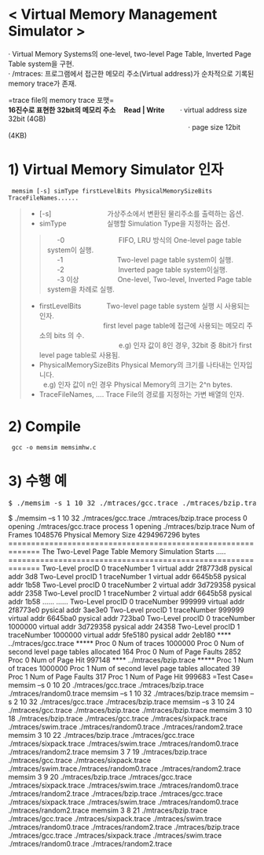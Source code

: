 < Virtual Memory Management Simulator >  
========================================
· Virtual Memory Systems의 one-level, two-level Page Table, Inverted Page Table system을 구현.   
· /mtraces: 프로그램에서 접근한 메모리 주소(Virtual address)가 순차적으로 기록된 memory trace가 존재.    

=trace file의 memory trace 포맷=    
**16진수로 표현한 32bit의 메모리 주소&nbsp;&nbsp;&nbsp;&nbsp;&nbsp;Read | Write**&nbsp;&nbsp;&nbsp;&nbsp;&nbsp;&nbsp;&nbsp;&nbsp;· virtual address size 32bit (4GB)   
&nbsp;&nbsp;&nbsp;&nbsp;&nbsp;&nbsp;&nbsp;&nbsp;&nbsp;&nbsp;&nbsp;&nbsp;&nbsp;&nbsp;&nbsp;&nbsp;&nbsp;&nbsp;&nbsp;&nbsp;&nbsp;&nbsp;&nbsp;&nbsp;&nbsp;&nbsp;&nbsp;&nbsp;&nbsp;&nbsp;&nbsp;&nbsp;&nbsp;&nbsp;&nbsp;&nbsp;&nbsp;&nbsp;&nbsp;&nbsp;&nbsp;&nbsp;&nbsp;&nbsp;&nbsp;&nbsp;&nbsp;&nbsp;&nbsp;&nbsp;&nbsp;&nbsp;&nbsp;&nbsp;&nbsp;&nbsp;&nbsp;&nbsp;&nbsp;&nbsp;&nbsp;&nbsp;&nbsp;&nbsp;&nbsp;&nbsp;&nbsp;&nbsp;&nbsp;&nbsp;&nbsp;&nbsp;&nbsp;&nbsp;&nbsp;&nbsp;&nbsp;&nbsp;&nbsp;&nbsp;&nbsp;&nbsp;&nbsp;&nbsp;&nbsp;&nbsp;&nbsp;&nbsp;&nbsp;&nbsp;&nbsp;&nbsp;&nbsp;· page size 12bit (4KB) 

# 1) Virtual Memory Simulator 인자
<pre><code> memsim [-s] simType firstLevelBits PhysicalMemorySizeBits TraceFileNames...... </code></pre>   

> - [-s] &nbsp;&nbsp;&nbsp;&nbsp;&nbsp;&nbsp;&nbsp;&nbsp;&nbsp;&nbsp;&nbsp;&nbsp;&nbsp;&nbsp;&nbsp;&nbsp;&nbsp;&nbsp;&nbsp;&nbsp;&nbsp;&nbsp;&nbsp;&nbsp;&nbsp;&nbsp;&nbsp;&nbsp;가상주소에서 변환된 물리주소를 출력하는 옵션.       
> - simType&nbsp;&nbsp;&nbsp;&nbsp;&nbsp;&nbsp;&nbsp;&nbsp;&nbsp;&nbsp;&nbsp;&nbsp;&nbsp;&nbsp;&nbsp;&nbsp;&nbsp;&nbsp;&nbsp;&nbsp;&nbsp;실행할 Simulation Type을 지정하는 옵션.   
>> &nbsp;&nbsp;&nbsp;&nbsp;&nbsp;-0&nbsp;&nbsp;&nbsp;&nbsp;&nbsp;&nbsp;&nbsp;&nbsp;&nbsp;&nbsp;&nbsp;&nbsp;&nbsp;&nbsp;&nbsp;&nbsp;&nbsp;&nbsp;&nbsp;&nbsp;&nbsp;&nbsp;&nbsp;&nbsp;&nbsp;&nbsp;&nbsp;&nbsp;FIFO, LRU 방식의 One-level page table system이 실행.    
>> &nbsp;&nbsp;&nbsp;&nbsp;&nbsp;-1&nbsp;&nbsp;&nbsp;&nbsp;&nbsp;&nbsp;&nbsp;&nbsp;&nbsp;&nbsp;&nbsp;&nbsp;&nbsp;&nbsp;&nbsp;&nbsp;&nbsp;&nbsp;&nbsp;&nbsp;&nbsp;&nbsp;&nbsp;&nbsp;&nbsp;&nbsp;&nbsp;&nbsp;Two-level page table system이 실행.    
>> &nbsp;&nbsp;&nbsp;&nbsp;&nbsp;-2&nbsp;&nbsp;&nbsp;&nbsp;&nbsp;&nbsp;&nbsp;&nbsp;&nbsp;&nbsp;&nbsp;&nbsp;&nbsp;&nbsp;&nbsp;&nbsp;&nbsp;&nbsp;&nbsp;&nbsp;&nbsp;&nbsp;&nbsp;&nbsp;&nbsp;&nbsp;&nbsp;&nbsp;Inverted page table system이실행.   
>> &nbsp;&nbsp;&nbsp;&nbsp;&nbsp;-3 이상&nbsp;&nbsp;&nbsp;&nbsp;&nbsp;&nbsp;&nbsp;&nbsp;&nbsp;&nbsp;&nbsp;&nbsp;&nbsp;&nbsp;&nbsp;&nbsp;&nbsp;&nbsp;&nbsp;&nbsp;One-level, Two-level, Inverted Page table system을 차례로 실행.   
> - firstLevelBits&nbsp;&nbsp;&nbsp;&nbsp;&nbsp;&nbsp;&nbsp;&nbsp;&nbsp;&nbsp;&nbsp;&nbsp;&nbsp;Two-level page table system 실행 시 사용되는 인자.   
&nbsp;&nbsp;&nbsp;&nbsp;&nbsp;&nbsp;&nbsp;&nbsp;&nbsp;&nbsp;&nbsp;&nbsp;&nbsp;&nbsp;&nbsp;&nbsp;&nbsp;&nbsp;&nbsp;&nbsp;&nbsp;&nbsp;&nbsp;&nbsp;&nbsp;&nbsp;&nbsp;&nbsp;&nbsp;&nbsp;&nbsp;&nbsp;&nbsp;first level page table에 접근에 사용되는 메모리 주소의 bits 의 수.    
&nbsp;&nbsp;&nbsp;&nbsp;&nbsp;&nbsp;&nbsp;&nbsp;&nbsp;&nbsp;&nbsp;&nbsp;&nbsp;&nbsp;&nbsp;&nbsp;&nbsp;&nbsp;&nbsp;&nbsp;&nbsp;&nbsp;&nbsp;&nbsp;&nbsp;&nbsp;&nbsp;&nbsp;&nbsp;&nbsp;&nbsp;&nbsp;&nbsp;&nbsp;&nbsp;&nbsp;&nbsp;&nbsp;&nbsp;&nbsp;&nbsp;e.g) 인자 값이 8인 경우, 32bit 중 8bit가 first level page table로 사용됨.   
> - PhysicalMemorySizeBits Physical Memory의 크기를 나타내는 인자입니다.   
&nbsp;&nbsp;e.g) 인자 값이 n인 경우 Physical Memory의 크기는 2^n bytes.   
> - TraceFileNames, .... Trace File의 경로를 지정하는 가변 배열의 인자.   

# 2) Compile
<pre><code> gcc -o memsim memsimhw.c </code></pre>


# 3) 수행 예
<pre><code></code>$ ./memsim -s 1 10 32 ./mtraces/gcc.trace ./mtraces/bzip.trace </pre>
$ ./memsim –s 1 10 32 ./mtraces/gcc.trace ./mtraces/bzip.trace process 0 
opening ./mtraces/gcc.trace
process 1 opening ./mtraces/bzip.trace
Num of Frames 1048576 Physical Memory Size 4294967296 bytes ============================================================= The Two-Level Page Table Memory Simulation Starts ..... ============================================================= Two-Level procID 0 traceNumber 1 virtual addr 2f8773d8 pysical addr 3d8 
Two-Level procID 1 traceNumber 1 virtual addr 6645b58 pysical addr 1b58 
Two-Level procID 0 traceNumber 2 virtual addr 3d729358 pysical addr 2358 
Two-Level procID 1 traceNumber 2 virtual addr 6645b58 pysical addr 1b58
......
...... Two-Level procID 0 traceNumber 999999 virtual addr 2f8773e0 pysical addr 3ae3e0 
Two-Level procID 1 traceNumber 999999 virtual addr 6645ba0 pysical addr 723ba0 
Two-Level procID 0 traceNumber 1000000 virtual addr 3d729358 pysical addr 24358 
Two-Level procID 1 traceNumber 1000000 virtual addr 5fe5180 pysical addr 2eb180
**** ../mtraces/gcc.trace ***** Proc 0 
Num of traces 1000000
Proc 0 Num of second level page tables allocated 164 Proc 0 
Num of Page Faults 2852
Proc 0 Num of Page Hit 997148
**** ../mtraces/bzip.trace ***** Proc 1 
Num of traces 1000000
Proc 1 Num of second level page tables allocated 39 Proc 1 
Num of Page Faults 317
Proc 1 Num of Page Hit 999683
=Test Case=
memsim –s 0 10 20 ./mtraces/gcc.trace ./mtraces/bzip.trace ./mtraces/random0.trace
memsim –s 1 10 32 ./mtraces/bzip.trace
memsim –s 2 10 32 ./mtraces/gcc.trace ./mtraces/bzip.trace
memsim –s 3 10 24 ./mtraces/gcc.trace ./mtraces/bzip.trace ./mtraces/bzip.trace
memsim 3 10 18 ./mtraces/bzip.trace ./mtraces/gcc.trace ./mtraces/sixpack.trace
./mtraces/swim.trace ./mtraces/random0.trace ./mtraces/random2.trace
memsim 3 10 22 ./mtraces/bzip.trace ./mtraces/gcc.trace ./mtraces/sixpack.trace
./mtraces/swim.trace ./mtraces/random0.trace ./mtraces/random2.trace
memsim 3 7 19 ./mtraces/bzip.trace ./mtraces/gcc.trace ./mtraces/sixpack.trace ./mtraces/swim.trace./mtraces/random0.trace ./mtraces/random2.trace
memsim 3 9 20 ./mtraces/bzip.trace ./mtraces/gcc.trace ./mtraces/sixpack.trace
./mtraces/swim.trace
./mtraces/random0.trace ./mtraces/random2.trace ./mtraces/bzip.trace
./mtraces/gcc.trace
./mtraces/sixpack.trace ./mtraces/swim.trace ./mtraces/random0.trace ./mtraces/random2.trace 
memsim 3 8 21 ./mtraces/bzip.trace ./mtraces/gcc.trace ./mtraces/sixpack.trace
./mtraces/swim.trace
./mtraces/random0.trace ./mtraces/random2.trace ./mtraces/bzip.trace ./mtraces/gcc.trace
./mtraces/sixpack.trace ./mtraces/swim.trace ./mtraces/random0.trace ./mtraces/random2.trace

